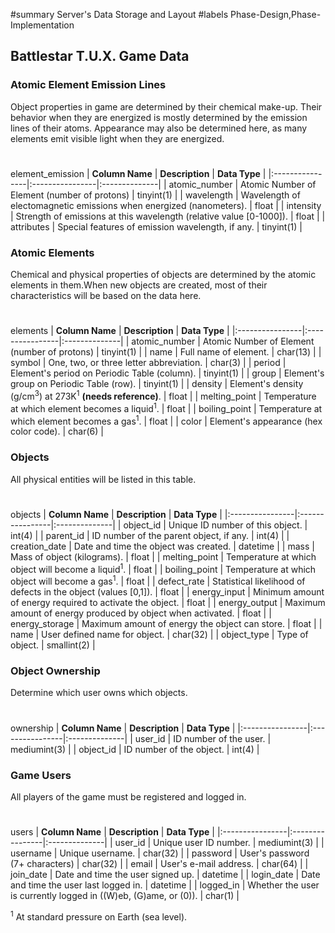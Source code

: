 ﻿#summary Server's Data Storage and Layout
#labels Phase-Design,Phase-Implementation


## Battlestar T.U.X. Game Data ##


### Atomic Element Emission Lines ###
Object properties in game are determined by their chemical make-up.  Their behavior when they are energized is mostly determined by the emission lines of their atoms.  Appearance may also be determined here, as many elements emit visible light when they are energized.

#  #
element\_emission
| **Column Name** | **Description** | **Data Type** |
|:----------------|:----------------|:--------------|
| atomic\_number  | Atomic Number of Element (number of protons) | tinyint(1)    |
| wavelength      | Wavelength of electomagnetic emissions when energized (nanometers). | float         |
| intensity       | Strength of emissions at this wavelength (relative value [0-1000]). | float         |
| attributes      | Special features of emission wavelength, if any. | tinyint(1)    |


### Atomic Elements ###
Chemical and physical properties of objects are determined by the atomic elements in them.When new objects are created, most of their characteristics will be based on the data here.

#  #
elements
| **Column Name** | **Description** | **Data Type** |
|:----------------|:----------------|:--------------|
| atomic\_number  | Atomic Number of Element (number of protons) | tinyint(1)    |
| name            | Full name of element. | char(13)      |
| symbol          | One, two, or three letter abbreviation. | char(3)       |
| period          | Element's period on Periodic Table (column). | tinyint(1)    |
| group           | Element's group on Periodic Table (row). | tinyint(1)    |
| density         | Element's density (g/cm<sup>3</sup>) at 273K<sup>1</sup> **(needs reference)**. | float         |
| melting\_point  | Temperature at which element becomes a liquid<sup>1</sup>. | float         |
| boiling\_point  | Temperature at which element becomes a gas<sup>1</sup>. | float         |
| color           | Element's appearance (hex color code). | char(6)       |


### Objects ###
All physical entities will be listed in this table.

#  #
objects
| **Column Name** | **Description** | **Data Type** |
|:----------------|:----------------|:--------------|
| object\_id      | Unique ID number of this object. | int(4)        |
| parent\_id      | ID number of the parent object, if any. | int(4)        |
| creation\_date  | Date and time the object was created. | datetime      |
| mass            | Mass of object (kilograms). | float         |
| melting\_point  | Temperature at which object will become a liquid<sup>1</sup>. | float         |
| boiling\_point  | Temperature at which object will become a gas<sup>1</sup>. | float         |
| defect\_rate    | Statistical likelihood of defects in the object (values [0,1]). | float         |
| energy\_input   | Minimum amount of energy required to activate the object. | float         |
| energy\_output  | Maximum amount of energy produced by object when activated. | float         |
| energy\_storage | Maximum amount of energy the object can store. | float         |
| name            | User defined name for object. | char(32)      |
| object\_type    | Type of object. | smallint(2)   |


### Object Ownership ###
Determine which user owns which objects.

#  #
ownership
| **Column Name** | **Description** | **Data Type** |
|:----------------|:----------------|:--------------|
| user\_id        | ID number of the user. | mediumint(3)  |
| object\_id      | ID number of the object. | int(4)        |


### Game Users ###
All players of the game must be registered and logged in.

#  #
users
| **Column Name** | **Description** | **Data Type** |
|:----------------|:----------------|:--------------|
| user\_id        | Unique user ID number. | mediumint(3)  |
| username        | Unique username. | char(32)      |
| password        | User's password (7+ characters) | char(32)      |
| email           | User's e-mail address. | char(64)      |
| join\_date      | Date and time the user signed up. | datetime      |
| login\_date     | Date and time the user last logged in. | datetime      |
| logged\_in      | Whether the user is currently logged in ((W)eb, (G)ame, or (0)). | char(1)       |



<sup>1</sup> At standard pressure on Earth (sea level).